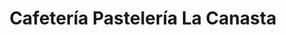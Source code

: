 ---
title: "Cafetería Pastelería La Canasta"
url: /sevilla/cafeteria-pasteleria-la-canasta/
shop: Konditorei
---